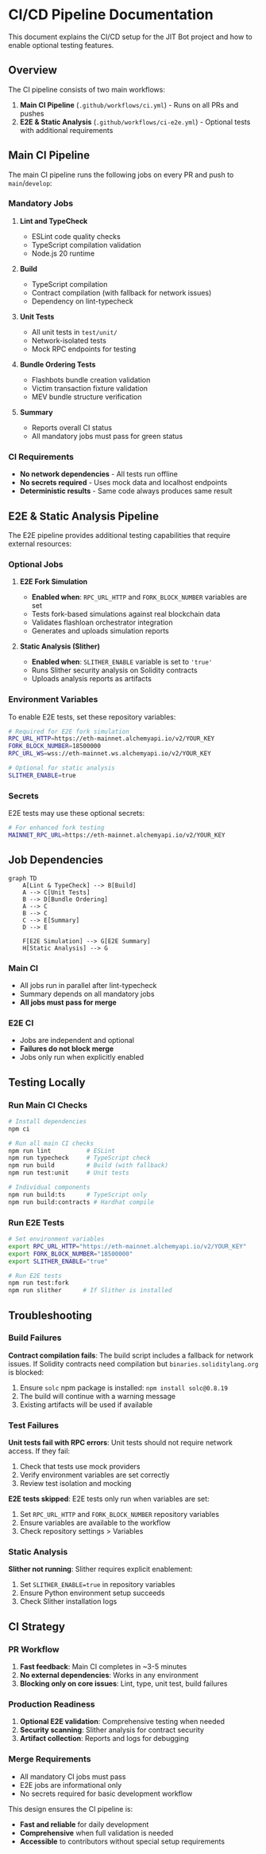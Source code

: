 # CI/CD Pipeline Documentation

This document explains the CI/CD setup for the JIT Bot project and how to enable optional testing features.

## Overview

The CI pipeline consists of two main workflows:

1. **Main CI Pipeline** (`.github/workflows/ci.yml`) - Runs on all PRs and pushes
2. **E2E & Static Analysis** (`.github/workflows/ci-e2e.yml`) - Optional tests with additional requirements

## Main CI Pipeline

The main CI pipeline runs the following jobs on every PR and push to `main`/`develop`:

### Mandatory Jobs

1. **Lint and TypeCheck**
   - ESLint code quality checks
   - TypeScript compilation validation
   - Node.js 20 runtime

2. **Build**
   - TypeScript compilation
   - Contract compilation (with fallback for network issues)
   - Dependency on lint-typecheck

3. **Unit Tests**
   - All unit tests in `test/unit/`
   - Network-isolated tests
   - Mock RPC endpoints for testing

4. **Bundle Ordering Tests**
   - Flashbots bundle creation validation
   - Victim transaction fixture validation
   - MEV bundle structure verification

5. **Summary**
   - Reports overall CI status
   - All mandatory jobs must pass for green status

### CI Requirements

- **No network dependencies** - All tests run offline
- **No secrets required** - Uses mock data and localhost endpoints
- **Deterministic results** - Same code always produces same result

## E2E & Static Analysis Pipeline

The E2E pipeline provides additional testing capabilities that require external resources:

### Optional Jobs

1. **E2E Fork Simulation**
   - **Enabled when**: `RPC_URL_HTTP` and `FORK_BLOCK_NUMBER` variables are set
   - Tests fork-based simulations against real blockchain data
   - Validates flashloan orchestrator integration
   - Generates and uploads simulation reports

2. **Static Analysis (Slither)**
   - **Enabled when**: `SLITHER_ENABLE` variable is set to `'true'`
   - Runs Slither security analysis on Solidity contracts
   - Uploads analysis reports as artifacts

### Environment Variables

To enable E2E tests, set these repository variables:

```bash
# Required for E2E fork simulation
RPC_URL_HTTP=https://eth-mainnet.alchemyapi.io/v2/YOUR_KEY
FORK_BLOCK_NUMBER=18500000
RPC_URL_WS=wss://eth-mainnet.ws.alchemyapi.io/v2/YOUR_KEY

# Optional for static analysis
SLITHER_ENABLE=true
```

### Secrets

E2E tests may use these optional secrets:

```bash
# For enhanced fork testing
MAINNET_RPC_URL=https://eth-mainnet.alchemyapi.io/v2/YOUR_KEY
```

## Job Dependencies

```mermaid
graph TD
    A[Lint & TypeCheck] --> B[Build]
    A --> C[Unit Tests]
    B --> D[Bundle Ordering]
    A --> C
    B --> C
    C --> E[Summary]
    D --> E
    
    F[E2E Simulation] --> G[E2E Summary]
    H[Static Analysis] --> G
```

### Main CI
- All jobs run in parallel after lint-typecheck
- Summary depends on all mandatory jobs
- **All jobs must pass for merge**

### E2E CI
- Jobs are independent and optional
- **Failures do not block merge**
- Jobs only run when explicitly enabled

## Testing Locally

### Run Main CI Checks

```bash
# Install dependencies
npm ci

# Run all main CI checks
npm run lint          # ESLint
npm run typecheck     # TypeScript check
npm run build         # Build (with fallback)
npm run test:unit     # Unit tests

# Individual components
npm run build:ts      # TypeScript only
npm run build:contracts # Hardhat compile
```

### Run E2E Tests

```bash
# Set environment variables
export RPC_URL_HTTP="https://eth-mainnet.alchemyapi.io/v2/YOUR_KEY"
export FORK_BLOCK_NUMBER="18500000"
export SLITHER_ENABLE="true"

# Run E2E tests
npm run test:fork
npm run slither      # If Slither is installed
```

## Troubleshooting

### Build Failures

**Contract compilation fails**: The build script includes a fallback for network issues. If Solidity contracts need compilation but `binaries.soliditylang.org` is blocked:

1. Ensure `solc` npm package is installed: `npm install solc@0.8.19`
2. The build will continue with a warning message
3. Existing artifacts will be used if available

### Test Failures

**Unit tests fail with RPC errors**: Unit tests should not require network access. If they fail:

1. Check that tests use mock providers
2. Verify environment variables are set correctly
3. Review test isolation and mocking

**E2E tests skipped**: E2E tests only run when variables are set:

1. Set `RPC_URL_HTTP` and `FORK_BLOCK_NUMBER` repository variables
2. Ensure variables are available to the workflow
3. Check repository settings > Variables

### Static Analysis

**Slither not running**: Slither requires explicit enablement:

1. Set `SLITHER_ENABLE=true` in repository variables
2. Ensure Python environment setup succeeds
3. Check Slither installation logs

## CI Strategy

### PR Workflow
1. **Fast feedback**: Main CI completes in ~3-5 minutes
2. **No external dependencies**: Works in any environment
3. **Blocking only on core issues**: Lint, type, unit test, build failures

### Production Readiness
1. **Optional E2E validation**: Comprehensive testing when needed
2. **Security scanning**: Slither analysis for contract security
3. **Artifact collection**: Reports and logs for debugging

### Merge Requirements
- All mandatory CI jobs must pass
- E2E jobs are informational only
- No secrets required for basic development workflow

This design ensures the CI pipeline is:
- **Fast and reliable** for daily development
- **Comprehensive** when full validation is needed
- **Accessible** to contributors without special setup requirements